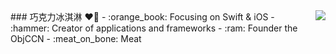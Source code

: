 <img align="right" src="https://github-readme-stats.vercel.app/api?username=onevcat&show_icons=true&icon_color=CE1D2D&text_color=718096&bg_color=ffffff&hide_title=true" />
### 巧克力冰淇淋 ❤👋
- :orange_book: Focusing on Swift & iOS
- :hammer: Creator of applications and frameworks
- :ram: Founder the ObjCCN
- :meat_on_bone: Meat 
